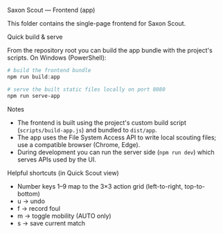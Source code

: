 Saxon Scout — Frontend (app)

This folder contains the single-page frontend for Saxon Scout.

Quick build & serve

From the repository root you can build the app bundle with the project's scripts. On Windows (PowerShell):

```powershell
# build the frontend bundle
npm run build:app

# serve the built static files locally on port 8080
npm run serve-app
```

Notes
- The frontend is built using the project's custom build script (`scripts/build-app.js`) and bundled to `dist/app`.
- The app uses the File System Access API to write local scouting files; use a compatible browser (Chrome, Edge).
- During development you can run the server side (`npm run dev`) which serves APIs used by the UI.

Helpful shortcuts (in Quick Scout view)
- Number keys 1–9 map to the 3×3 action grid (left-to-right, top-to-bottom)
- u → undo
- f → record foul
- m → toggle mobility (AUTO only)
- s → save current match

